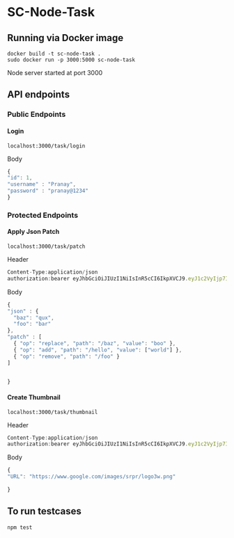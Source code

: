 # SC-Node-Task


## Running via Docker image

```console
docker build -t sc-node-task .
sudo docker run -p 3000:5000 sc-node-task
```
Node server started at port 3000

## API endpoints
### Public Endpoints
#### Login
```
localhost:3000/task/login
```
Body 
```javascript
{
"id": 1,
"username" : "Pranay",
"password" : "pranay@1234"
}
```
### Protected Endpoints
#### Apply Json Patch
```
localhost:3000/task/patch
```
Header 
```javascript
Content-Type:application/json
authorization:bearer eyJhbGciOiJIUzI1NiIsInR5cCI6IkpXVCJ9.eyJ1c2VyIjp7ImlkIjoxLCJ1c2VybmFtZSI6IlByYW5heSIsInBhc3N3b3JkIjoicHJhbmF5QDEyMzQifSwiaWF0IjoxNTQ5NDMxODAyfQ.jR_avtIN9Rbxv8yoYA_nyNgzD8HrZGqqtqyH-hFCk4w
```
Body 
```javascript
{
"json" : {
  "baz": "qux",
  "foo": "bar"
},
"patch" : [
  { "op": "replace", "path": "/baz", "value": "boo" },
  { "op": "add", "path": "/hello", "value": ["world"] },
  { "op": "remove", "path": "/foo" }
]


}

```
#### Create Thumbnail
```
localhost:3000/task/thumbnail
```
Header 
```javascript
Content-Type:application/json
authorization:bearer eyJhbGciOiJIUzI1NiIsInR5cCI6IkpXVCJ9.eyJ1c2VyIjp7ImlkIjoxLCJ1c2VybmFtZSI6IlByYW5heSIsInBhc3N3b3JkIjoicHJhbmF5QDEyMzQifSwiaWF0IjoxNTQ5NDMxODAyfQ.jR_avtIN9Rbxv8yoYA_nyNgzD8HrZGqqtqyH-hFCk4w
```
Body 
```javascript
{
"URL": "https://www.google.com/images/srpr/logo3w.png"
	
}

```
## To run testcases
```console
npm test
```



